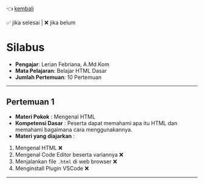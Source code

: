 👈 [kembali](/html/)

✅ jika selesai | ❌ jika belum

# **Silabus**

- **Pengajar**: Lerian Febriana, A.Md.Kom
- **Mata Pelajaran**: Belajar HTML Dasar
- **Jumlah Pertemuan**: 10 Pertemuan

---

## Pertemuan 1

- **Materi Pokok** : Mengenal HTML
- **Kompetensi Dasar** : Peserta dapat memahami apa itu HTML dan memahami bagaimana cara menggunakannya.
- **Materi yang diajarkan** :
1. Mengenal HTML ❌
2. Mengenal Code Editor beserta variannya ❌
3. Menjalankan file `.html` di web browser ❌
4. Menginstall Plugin VSCode ❌
---